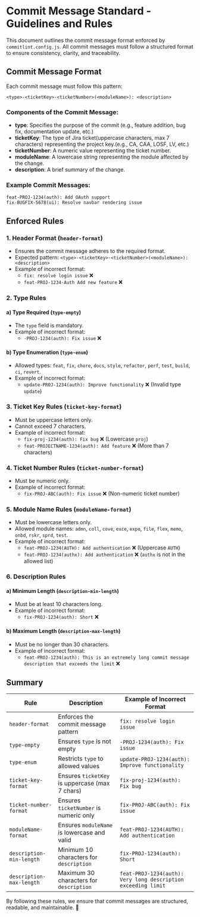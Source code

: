 # Commit Message Standard - Guidelines and Rules

This document outlines the commit message format enforced by `commitlint.config.js`. All commit messages must follow a structured format to ensure consistency, clarity, and traceability.

## Commit Message Format

Each commit message must follow this pattern:

```
<type>-<ticketKey>-<ticketNumber>(<moduleName>): <description>
```

### Components of the Commit Message:
- **type**: Specifies the purpose of the commit (e.g., feature addition, bug fix, documentation update, etc.)
- **ticketKey**: The type of Jira ticket(uppercase characters, max 7 characters) representing the project key.(e.g., CA, CAA, LOSF, LV, etc.)
- **ticketNumber**: A numeric value representing the ticket number.
- **moduleName**: A lowercase string representing the module affected by the change.
- **description**: A brief summary of the change.

### Example Commit Messages:
```
feat-PROJ-1234(auth): Add OAuth support
fix-BUGFIX-5678(ui): Resolve navbar rendering issue
```

## Enforced Rules

### 1. Header Format (`header-format`)
- Ensures the commit message adheres to the required format.
- Expected pattern: `<type>-<ticketKey>-<ticketNumber>(<moduleName>): <description>`
- Example of incorrect format:
  - `fix: resolve login issue` ❌
  - `feat-PROJ-1234-Auth Add new feature` ❌

### 2. Type Rules
#### a) Type Required (`type-empty`)
- The `type` field is mandatory.
- Example of incorrect format:
  - `-PROJ-1234(auth): Fix issue` ❌

#### b) Type Enumeration (`type-enum`)
- Allowed types: `feat`, `fix`, `chore`, `docs`, `style`, `refactor`, `perf`, `test`, `build`, `ci`, `revert`.
- Example of incorrect format:
  - `update-PROJ-1234(auth): Improve functionality` ❌ (Invalid type `update`)

### 3. Ticket Key Rules (`ticket-key-format`)
- Must be uppercase letters only.
- Cannot exceed 7 characters.
- Example of incorrect format:
  - `fix-proj-1234(auth): Fix bug` ❌ (Lowercase `proj`)
  - `feat-PROJECTNAME-1234(auth): Add feature` ❌ (More than 7 characters)

### 4. Ticket Number Rules (`ticket-number-format`)
- Must be numeric only.
- Example of incorrect format:
  - `fix-PROJ-ABC(auth): Fix issue` ❌ (Non-numeric ticket number)

### 5. Module Name Rules (`moduleName-format`)
- Must be lowercase letters only.
- Allowed module names: `admn`, `coll`, `cove`, `exce`, `expo`, `file`, `flex`, `memo`, `onbd`, `rskr`, `sprd`, `test`.
- Example of incorrect format:
  - `feat-PROJ-1234(AUTH): Add authentication` ❌ (Uppercase `AUTH`)
  - `feat-PROJ-1234(authx): Add authentication` ❌ (`authx` is not in the allowed list)

### 6. Description Rules
#### a) Minimum Length (`description-min-length`)
- Must be at least 10 characters long.
- Example of incorrect format:
  - `fix-PROJ-1234(auth): Short` ❌

#### b) Maximum Length (`description-max-length`)
- Must be no longer than 30 characters.
- Example of incorrect format:
  - `feat-PROJ-1234(auth): This is an extremely long commit message description that exceeds the limit` ❌

## Summary
| Rule | Description | Example of Incorrect Format |
|------|------------|----------------------------|
| `header-format` | Enforces the commit message pattern | `fix: resolve login issue` |
| `type-empty` | Ensures `type` is not empty | `-PROJ-1234(auth): Fix issue` |
| `type-enum` | Restricts `type` to allowed values | `update-PROJ-1234(auth): Improve functionality` |
| `ticket-key-format` | Ensures `ticketKey` is uppercase (max 7 chars) | `fix-proj-1234(auth): Fix bug` |
| `ticket-number-format` | Ensures `ticketNumber` is numeric only | `fix-PROJ-ABC(auth): Fix issue` |
| `moduleName-format` | Ensures `moduleName` is lowercase and valid | `feat-PROJ-1234(AUTH): Add authentication` |
| `description-min-length` | Minimum 10 characters for `description` | `fix-PROJ-1234(auth): Short` |
| `description-max-length` | Maximum 30 characters for `description` | `feat-PROJ-1234(auth): Very long description exceeding limit` |

By following these rules, we ensure that commit messages are structured, readable, and maintainable. 🚀

